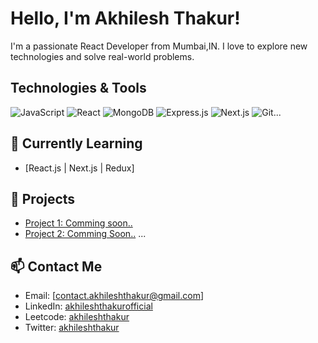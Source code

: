 # Hello, I'm Akhilesh Thakur!

I'm a passionate React Developer from Mumbai,IN. I love to explore new technologies and solve real-world problems.

## Technologies & Tools
![JavaScript](https://img.shields.io/badge/-JavaScript-000000?style=flat-square&logo=javascript&logoColor=white)
![React](https://img.shields.io/badge/-React-000000?style=flat-square&logo=react&logoColor=white)
![MongoDB](https://img.shields.io/badge/-MongoDB-000000?style=flat-square&logo=mongodb&logoColor=white)
![Express.js](https://img.shields.io/badge/-Express.js-000000?style=flat-square&logo=express&logoColor=white)
![Next.js](https://img.shields.io/badge/-Next.js-000000?style=flat-square&logo=next.js&logoColor=white)
![Git](https://img.shields.io/badge/-Git-000000?style=flat-square&logo=git&logoColor=white)...

## 🌱 Currently Learning

- [React.js | Next.js | Redux]

## 🚀 Projects

- [Project 1: Comming soon..](link-to-project)
- [Project 2: Comming Soon..](link-to-project)
...

## 📫 Contact Me

- Email: [contact.akhileshthakur@gmail.com]
- LinkedIn: [akhileshthakurofficial](https://www.linkedin.com/in/akhileshthakurofficial/)
- Leetcode: [akhileshthakur](https://leetcode.com/akhileshthakur/)
- Twitter: [akhileshthakur](https://twitter.com/_akhileshthakur)

